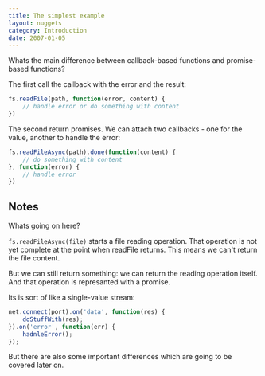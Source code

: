 ```yaml
---
title: The simplest example
layout: nuggets
category: Introduction
date: 2007-01-05
---
```


Whats the main difference between callback-based functions and promise-based 
functions?

The first call the callback with the error and the result:

```js
fs.readFile(path, function(error, content) {
	// handle error or do something with content
})
```

The second return promises. We can attach two callbacks - one for the value, 
another to handle the error:

```js
fs.readFileAsync(path).done(function(content) {
	// do something with content
}, function(error) {
	// handle error
})
```

## Notes

Whats going on here? 

`fs.readFileAsync(file)` starts a file reading operation. 
That operation is not yet complete at the point when readFile returns. This 
means we can't return the file content. 

But we can still return something: we can return the reading operation itself. 
And that operation is represanted with a promise.

Its is sort of like a single-value stream:

```js
net.connect(port).on('data', function(res) { 
	doStuffWith(res); 
}).on('error', function(err) { 
	hadnleError(); 
});
```

But there are also some important differences which are going to be covered
later on.